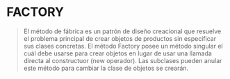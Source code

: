 # FACTORY
>El método de fábrica es un patrón de diseño creacional que resuelve el problema principal de crear objetos de productos sin especificar sus clases concretas. 
>El método Factory posee un método singular el cuál debe usarse para crear objetos en lugar de usar una llamada directa al constructuor (new operador). Las subclases pueden anular este método para cambiar la clase de objetos se crearán. 